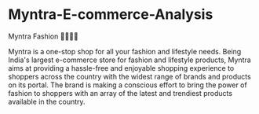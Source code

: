 # Myntra-E-commerce-Analysis
Myntra Fashion 💃🏻🕺🏻

Myntra is a one-stop shop for all your fashion and lifestyle needs. Being India's largest e-commerce store for fashion and lifestyle products,
Myntra aims at providing a hassle-free and enjoyable shopping experience to shoppers across the country with the widest range of brands and products on its portal.
The brand is making a conscious effort to bring the power of fashion to shoppers with an array of the latest and trendiest products available in the country.

